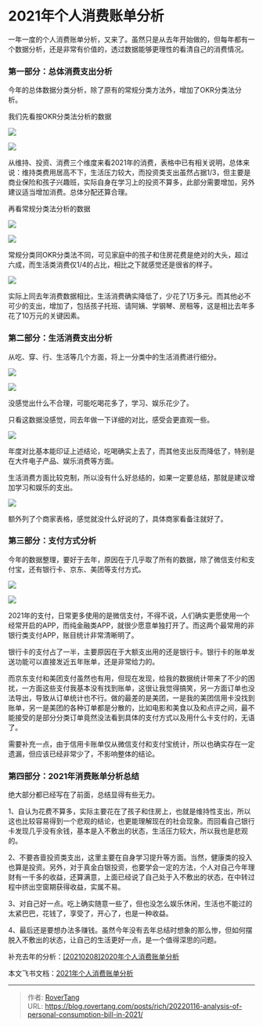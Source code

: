 # 2021年个人消费账单分析


一年一度的个人消费账单分析，又来了。虽然只是从去年开始做的，但每年都有一个数据分析，还是非常有价值的，透过数据能够更理性的看清自己的消费情况。

### 第一部分：总体消费支出分析

今年的总体数据分类分析，除了原有的常规分类方法外，增加了OKR分类法分析。

我们先看按OKR分类法分析的数据

![](assets/boxcn6fZbg74OP1w4y4042zm0Nd.jpeg)

![](assets/boxcnrXDlGzDuFsZfOCEaH5v23f.jpeg)

从维持、投资、消费三个维度来看2021年的消费，表格中已有相关说明，总体来说：维持类费用居高不下，生活压力较大，而投资类支出虽然占据1/3，但主要是商业保险和孩子兴趣班，实际自身在学习上的投资不算多，此部分需要增加，另外建议适当增加消费。总体分配还算合理。

再看常规分类法分析的数据

![](assets/boxcnDECtPxuEU2SpsCjosI6n3d.jpeg)

![](assets/boxcnA7QW3tKU5tQWvWxz7wBNMb.jpeg)

常规分类同OKR分类法不同，可见家庭中的孩子和住房花费是绝对的大头，超过六成，而生活类消费仅1/4的占比，相比之下就感觉还是很省的样子。

![](assets/boxcnzQQAaFaLGhHPQBP2VFxU5f.jpeg)

实际上同去年消费数据相比，生活消费确实降低了，少花了1万多元。而其他必不可少的支出，增加了，包括孩子托班、请阿姨、学钢琴、房租等，这是相比去年多花了10万元的关键因素。

### 第二部分：生活消费支出分析

从吃、穿、行、生活等几个方面，将上一分类中的生活消费进行细分。

![](assets/boxcn8qiplqHRgUD8IHLTxGRkvh.jpeg)

![](assets/boxcnVi7HMi20FXfjMNLhAsMSng.jpeg)

没感觉出什么不合理，可能吃喝花多了，学习、娱乐花少了。

只看这数据没感觉，同去年做一下详细的对比，感受会更直观一些。

![](assets/boxcnygJH4RyEt2B2ln3IjPQD2e.jpeg)

年度对比基本能印证上述结论，吃喝确实上去了，而其他支出反而降低了，特别是在大件电子产品、娱乐消费等方面。

生活消费方面比较克制，所以没有什么好总结的，如果一定要总结，那就是建议增加学习和娱乐的支出。

![](assets/boxcnHVUQZpCpDZ9mRLirrfreSh.jpeg)

额外列了个商家表格，感觉就没什么好说的了，具体商家看备注就好了。

### 第三部分：支付方式分析

今年的数据整理，要好于去年，原因在于几乎取了所有的数据，除了微信支付和支付宝，还有银行卡、京东、美团等支付方式。

![](assets/boxcnJ6IFp1wJs7E32Y78qjHdYc.jpeg)

![](assets/boxcnmAeAuDr8WRKL5zUwNFLIzc.jpeg)

2021年的支付，日常更多使用的是微信支付，不得不说，人们确实更愿使用一个经常开启的APP，而纯金融类APP，就很少愿意单独打开了。而这两个最常用的非银行类支付APP，账目统计非常清晰明了。

银行卡的支付占了一半，主要原因在于大额支出用的还是银行卡。银行卡的账单发送功能可以直接发近五年账单，还是非常给力的。

而京东支付和美团支付虽然也有用，但现在发现，给我的数据统计带来了不少的困扰，一方面这些支付我基本没有找到账单，这很让我觉得搞笑，另一方面订单也没法导出，导致从订单统计也不行。做的最差的是美团，一是我的美团信用卡没找到账单，另一是美团的各种订单都是分散的，比如电影和美食以及和点评之间，最不能接受的是部分分类订单竟然没法看到具体的支付方式以及用什么卡支付的，无语了。

需要补充一点，由于信用卡账单仅从微信支付和支付宝统计，所以也确实存在一定遗漏，但应该已经非常少了，不影响整体的结论。

### 第四部分：2021年消费账单分析总结

绝大部分都已经写在了前面，总结显得有些无力。

1、自认为花费不算多，实际主要花在了孩子和住房上，也就是维持性支出，所以这也比较容易得到一个悲观的结论，也更能理解现在的社会现象。而回看自己银行卡发现几乎没有余钱，基本是入不敷出的状态，生活压力较大，所以我也是悲观的。

2、不要吝啬投资类支出，这里主要在自身学习提升等方面。当然，健康类的投入也算是投资。另外，对于真金白银投资，也要学会一定的方法，个人对自己今年理财有一千多的收益，还算满意，上面已经说了自己处于入不敷出的状态，在中转过程中挤出空窗期获得收益，实属不易。

3、对自己好一点。吃上确实随意一些了，但也没怎么娱乐休闲，生活也不能过的太紧巴巴，花钱了，享受了，开心了，也是一种收益。

4、最后还是要想办法多赚钱。虽然今年没有去年总结时想象的那么惨，但如何摆脱入不敷出的状态，让自己的生活更好一点，是一个值得深思的问题。

补充去年的分析：[[20210208]2020年个人消费账单分析](https://rovertang.feishu.cn/docx/doxcnuFEkoRmJSNKfOvVPkiCUem) 

本文飞书文档：[2021年个人消费账单分析](https://rovertang.feishu.cn/docx/doxcnerToGyMBetfWbUn71Lm1wQ) 


---

> 作者: [RoverTang](https://rovertang.com)  
> URL: https://blog.rovertang.com/posts/rich/20220116-analysis-of-personal-consumption-bill-in-2021/  

